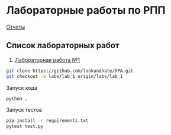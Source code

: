 # Лабораторные работы по РПП

[Отчеты](https://drive.google.com/drive/folders/1S87z9siL_EA1lJUmt9wmf46tNORBbLGn?usp=sharing)

## Список лабораторных работ

1. [Лабораторная работа №1](https://github.com/lookandhate/DPA/tree/labs/lab_1)

```bash
git clone https://github.com/lookandhate/DPA.git
git checkout -b labs/lab_1 origin/labs/lab_1
```

Запуск кода

```bash
python .
```

Запуск тестов

```bash
pip install -r requirements.txt
pytest test.py
```





